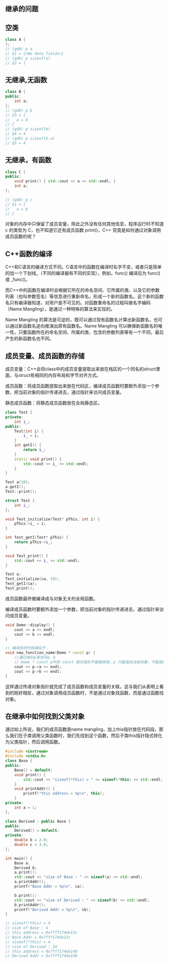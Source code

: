 ## 继承的问题

## 空类

```cpp
class A {
};
// (gdb) p a
// $1 = {<No data fields>}
// (gdb) p sizeof(a)
// $2 = 1
```

## 无继承,无函数

```cpp
class B {
public:
    int a;
};
// (gdb) p b 
// $3 = {
//   a = 0
// }
// (gdb) p sizeof(b)
// $4 = 4
// (gdb) p sizeof(b.a)
// $5 = 4
```

## 无继承，有函数

```cpp
class C {
public:
    void print() { std::cout << a << std::endl; }
    int a;
};

// (gdb) p c
// $1 = {
//   a = 0
// }

```

对象的内存中只保留了成员变量，除此之外没有任何其他信息，程序运行时不知道 c 的类型为 C，也不知道它还有成员函数 print()，C++ 究竟是如何通过对象调用成员函数的呢？

## C++函数的编译

C++和C语言的编译方式不同。C语言中的函数在编译时名字不变，或者只是简单的加一个下划线_（不同的编译器有不同的实现），例如，func() 编译后为 func() 或 _func()。

而C++中的函数在编译时会根据它所在的命名空间、它所属的类、以及它的参数列表（也叫参数签名）等信息进行重新命名，形成一个新的函数名。这个新的函数名只有编译器知道，对用户是不可见的。对函数重命名的过程叫做名字编码（Name Mangling），是通过一种特殊的算法来实现的。

Name Mangling 的算法是可逆的，既可以通过现有函数名计算出新函数名，也可以通过新函数名逆向推演出原有函数名。Name Mangling 可以确保新函数名的唯一性，只要函数所在的命名空间、所属的类、包含的参数列表等有一个不同，最后产生的新函数名也不同。

## 成员变量、成员函数的存储

成员变量：C++会将class中的成员变量提取出来放在栈区的一个同名的struct里面，与struct有相同的内存布局和字节对齐方式。

成员函数：将成员函数提取出来放在代码区，编译成员函数时要额外添加一个参数，把当前对象的指针传递进去，通过指针来访问成员变量。

静态成员函数：将静态成员函数放在全局静态区。

```cpp
class Test {
private:
    int i_;
public:
    Test(int i) {
        i_ = i;
    }
    int getI() {
        return i_;
    }
    static void print() {
        std::cout << i_ << std::endl;
    }
}

Test a(10);
a.getI();
Test::print();
```

```cpp 
struct Test {
    int i_;
};

void Test_initialize(Test* pThis, int i) {
    pThis->i_ = i;
}

int Test_getI(Test* pThis) {
    return pThis->i_;
}

void Test_print() {
    std::cout << i_ << std::endl;
}

Test a;
Test_initialize(&a, 10);
Test_getI(&a);
Test_print();
```

成员函数最终被编译成与对象无关的全局函数。

编译成员函数时要额外添加一个参数，把当前对象的指针传递进去，通过指针来访问成员变量。

```cpp 
void Demo::display() {
	cout << a << endl;
	cout << b << endl;
}
```

```cpp 
// 编译后的代码类似于：
void new_function_name(Demo * const p) {
	//通过指针p来访问a、b
    // Demo * const p中的 const 表示指针不能被修改，p 只能指向当前对象，不能指向其他对象。
	cout << p->a << endl;
	cout << p->b << endl;
}
```

这样通过传递对象指针就完成了成员函数和成员变量的关联。这与我们从表明上看到的刚好相反，通过对象调用成员函数时，不是通过对象找函数，而是通过函数找对象。

## 在继承中如何找到父类对象

通过如上所说，我们的成员函数是name mangling，加上this指针放在代码段，那么我们在子类调用父类函数时，我们先找到这个函数，然后子类this指针隐式转化为父类指针，然后调用函数。

```cpp
#include <iostream>
#include <stdio.h>
class Base {
public:
	Base() = default;
	void print() {
		std::cout << "sizeof(*this) = " << sizeof(*this) << std::endl;
	}
	void printAddr() {
		printf("this address = %p\n", this);
	}
private:
	int a = 1;
};

class Derived : public Base {
public: 
	Derived() = default;
private:
	double b = 2.0;
	double c = 3.0;
};

int main() {
	Base a;
	Derived b;
	a.print();
	std::cout << "size of Base : " << sizeof(a) << std::endl;
	a.printAddr();
	printf("Base Addr = %p\n", &a);

	b.print();
	std::cout << "size of Derived : " << sizeof(b) << std::endl;
	b.printAddr();
	printf("Derived Addr = %p\n", &b);
}

// sizeof(*this) = 4
// size of Base : 4
// this address = 0x7fff174de13c
// Base Addr = 0x7fff174de13c
// sizeof(*this) = 4
// size of Derived : 24
// this address = 0x7fff174de140
// Derived Addr = 0x7fff174de140
```
